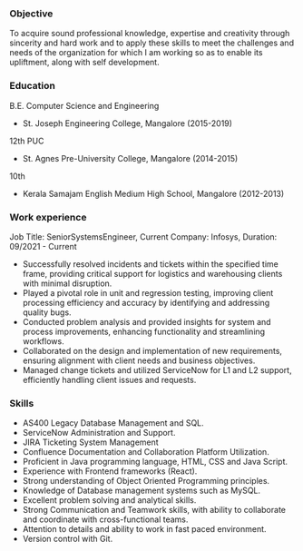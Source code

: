 ### Objective
To acquire sound professional knowledge, expertise and creativity through sincerity and hard work and to apply these skills to meet the challenges and needs of the organization for which I am working so as to enable its upliftment, along with self development.

### Education
B.E. Computer Science and Engineering
- St. Joseph Engineering College, Mangalore (2015-2019)
  
12th PUC
- St. Agnes Pre-University College, Mangalore (2014-2015)
  
10th
- Kerala Samajam English Medium High School, Mangalore (2012-2013)

### Work experience
Job Title: SeniorSystemsEngineer, 
Current Company: Infosys, 
Duration: 09/2021 - Current 

- Successfully resolved incidents and tickets within the specified time frame, providing critical support for logistics and warehousing clients with minimal disruption.
- Played a pivotal role in unit and regression testing, improving client processing efficiency and accuracy by identifying and addressing quality bugs.
- Conducted problem analysis and provided insights for system and process improvements, enhancing functionality and streamlining workflows.
- Collaborated on the design and implementation of new requirements, ensuring alignment with client needs and business objectives.
- Managed change tickets and utilized ServiceNow for L1 and L2 support, efficiently handling client issues and requests.

### Skills
- AS400 Legacy Database Management and SQL.
- ServiceNow Administration and Support.
- JIRA Ticketing System Management
- Confluence Documentation and Collaboration Platform Utilization.
- Proficient in Java programming language, HTML, CSS and Java Script.
- Experience with Frontend frameworks (React).
- Strong understanding of Object Oriented Programming principles.
- Knowledge of Database management systems such as MySQL.
- Excellent problem solving and analytical skills.
- Strong Communication and Teamwork skills, with ability to collaborate and coordinate with cross-functional teams.
- Attention to details and ability to work in fast paced environment.
- Version control with Git.
  
